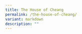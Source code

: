 ```yaml
---
title: The House of Cheang
permalink: /the-house-of-cheang/
variant: markdown
description: ""
---
```

